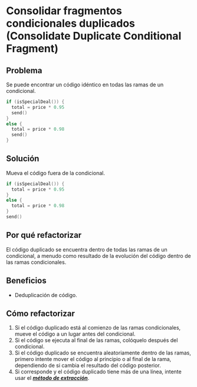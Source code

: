 # Consolidar fragmentos condicionales duplicados (Consolidate Duplicate Conditional Fragment)

## Problema

Se puede encontrar un código idéntico en todas las ramas de un condicional.

```Kotlin
if (isSpecialDeal()) {
  total = price * 0.95
  send()
}
else {
  total = price * 0.98
  send()
}
```

## Solución

Mueva el código fuera de la condicional.

```Kotlin
if (isSpecialDeal()) {
  total = price * 0.95
}
else {
  total = price * 0.98
}
send()
```

## Por qué refactorizar

El código duplicado se encuentra dentro de todas las ramas de un condicional, a menudo como resultado de la evolución del código dentro de las ramas condicionales.

## Beneficios

* Deduplicación de código.

## Cómo refactorizar

1. Si el código duplicado está al comienzo de las ramas condicionales, mueve el código a un lugar antes del condicional.
2. Si el código se ejecuta al final de las ramas, colóquelo después del condicional.
3. Si el código duplicado se encuentra aleatoriamente dentro de las ramas, primero intente mover el código al principio o al final de la rama, dependiendo de si cambia el resultado del código posterior.
4. Si corresponde y el código duplicado tiene más de una línea, intente usar el [***método de extracción***](/RefactoringPattern/ExtractMethod.md).
